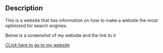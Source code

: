 ## Description
This is a website that has information on how to make a website the most optimized for search engines.

Below is a screenshot of my website and the link to it

<a href="file:///C:/Users/ethan/Challenges/chall1/Develop/index.html">CLick here to go to my website<a>
